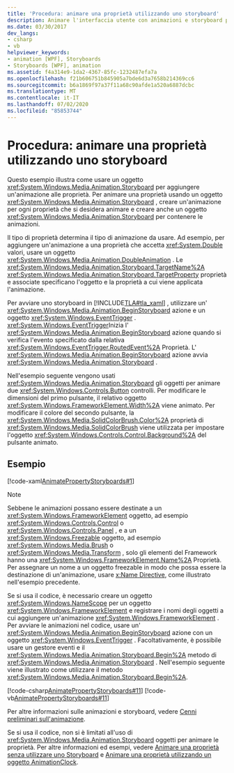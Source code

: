 ```yaml
---
title: 'Procedura: animare una proprietà utilizzando uno storyboard'
description: Animare l'interfaccia utente con animazioni e storyboard per le proprietà in Windows Presentation Foundation (WPF).
ms.date: 03/30/2017
dev_langs:
- csharp
- vb
helpviewer_keywords:
- animation [WPF], Storyboards
- Storyboards [WPF], animation
ms.assetid: f4a314e9-1da2-4367-85fc-1232487efa7a
ms.openlocfilehash: f21b606751b845905a7bde6d3a7658b214369cc6
ms.sourcegitcommit: b6a1869f97a37f11a68c90afde1a520a6887dcbc
ms.translationtype: MT
ms.contentlocale: it-IT
ms.lasthandoff: 07/02/2020
ms.locfileid: "85853744"
---
```

# <a name="how-to-animate-a-property-by-using-a-storyboard"></a>Procedura: animare una proprietà utilizzando uno storyboard
Questo esempio illustra come usare un oggetto <xref:System.Windows.Media.Animation.Storyboard> per aggiungere un'animazione alle proprietà. Per animare una proprietà usando un oggetto <xref:System.Windows.Media.Animation.Storyboard> , creare un'animazione per ogni proprietà che si desidera animare e creare anche un oggetto <xref:System.Windows.Media.Animation.Storyboard> per contenere le animazioni.  
  
 Il tipo di proprietà determina il tipo di animazione da usare. Ad esempio, per aggiungere un'animazione a una proprietà che accetta <xref:System.Double> valori, usare un oggetto <xref:System.Windows.Media.Animation.DoubleAnimation> . Le <xref:System.Windows.Media.Animation.Storyboard.TargetName%2A> <xref:System.Windows.Media.Animation.Storyboard.TargetProperty> proprietà e associate specificano l'oggetto e la proprietà a cui viene applicata l'animazione.  
  
 Per avviare uno storyboard in [!INCLUDE[TLA#tla_xaml](../../../../includes/tlasharptla-xaml-md.md)] , utilizzare un' <xref:System.Windows.Media.Animation.BeginStoryboard> azione e un oggetto <xref:System.Windows.EventTrigger> . <xref:System.Windows.EventTrigger>Inizia l' <xref:System.Windows.Media.Animation.BeginStoryboard> azione quando si verifica l'evento specificato dalla relativa <xref:System.Windows.EventTrigger.RoutedEvent%2A> Proprietà. L' <xref:System.Windows.Media.Animation.BeginStoryboard> azione avvia <xref:System.Windows.Media.Animation.Storyboard> .  
  
 Nell'esempio seguente vengono usati <xref:System.Windows.Media.Animation.Storyboard> gli oggetti per animare due <xref:System.Windows.Controls.Button> controlli. Per modificare le dimensioni del primo pulsante, il relativo oggetto <xref:System.Windows.FrameworkElement.Width%2A> viene animato. Per modificare il colore del secondo pulsante, la <xref:System.Windows.Media.SolidColorBrush.Color%2A> proprietà di <xref:System.Windows.Media.SolidColorBrush> viene utilizzata per impostare l'oggetto <xref:System.Windows.Controls.Control.Background%2A> del pulsante animato.  
  
## <a name="example"></a>Esempio  
 [!code-xaml[AnimatePropertyStoryboards#1](~/samples/snippets/xaml/VS_Snippets_Wpf/AnimatePropertyStoryboards/XAML/StoryboardExample.xaml#1)]  
  
> [!NOTE]
> Sebbene le animazioni possano essere destinate a un <xref:System.Windows.FrameworkElement> oggetto, ad esempio <xref:System.Windows.Controls.Control> o <xref:System.Windows.Controls.Panel> , e a un <xref:System.Windows.Freezable> oggetto, ad esempio <xref:System.Windows.Media.Brush> o <xref:System.Windows.Media.Transform> , solo gli elementi del Framework hanno una <xref:System.Windows.FrameworkElement.Name%2A> Proprietà. Per assegnare un nome a un oggetto freezable in modo che possa essere la destinazione di un'animazione, usare [x:Name Directive](../../../desktop-wpf/xaml-services/xname-directive.md), come illustrato nell'esempio precedente.  
  
 Se si usa il codice, è necessario creare un oggetto <xref:System.Windows.NameScope> per un oggetto <xref:System.Windows.FrameworkElement> e registrare i nomi degli oggetti a cui aggiungere un'animazione <xref:System.Windows.FrameworkElement> . Per avviare le animazioni nel codice, usare un' <xref:System.Windows.Media.Animation.BeginStoryboard> azione con un oggetto <xref:System.Windows.EventTrigger> . Facoltativamente, è possibile usare un gestore eventi e il <xref:System.Windows.Media.Animation.Storyboard.Begin%2A> metodo di <xref:System.Windows.Media.Animation.Storyboard> . Nell'esempio seguente viene illustrato come utilizzare il metodo <xref:System.Windows.Media.Animation.Storyboard.Begin%2A>.  
  
 [!code-csharp[AnimatePropertyStoryboards#11](~/samples/snippets/csharp/VS_Snippets_Wpf/AnimatePropertyStoryboards/CSharp/StoryboardExample.cs#11)]
 [!code-vb[AnimatePropertyStoryboards#11](~/samples/snippets/visualbasic/VS_Snippets_Wpf/AnimatePropertyStoryboards/VisualBasic/StoryboardExample.vb#11)]  
  
 Per altre informazioni sulle animazioni e storyboard, vedere [Cenni preliminari sull'animazione](animation-overview.md).  
  
 Se si usa il codice, non si è limitati all'uso di <xref:System.Windows.Media.Animation.Storyboard> oggetti per animare le proprietà. Per altre informazioni ed esempi, vedere [Animare una proprietà senza utilizzare uno Storyboard](how-to-animate-a-property-without-using-a-storyboard.md) e [Animare una proprietà utilizzando un oggetto AnimationClock](how-to-animate-a-property-by-using-an-animationclock.md).
